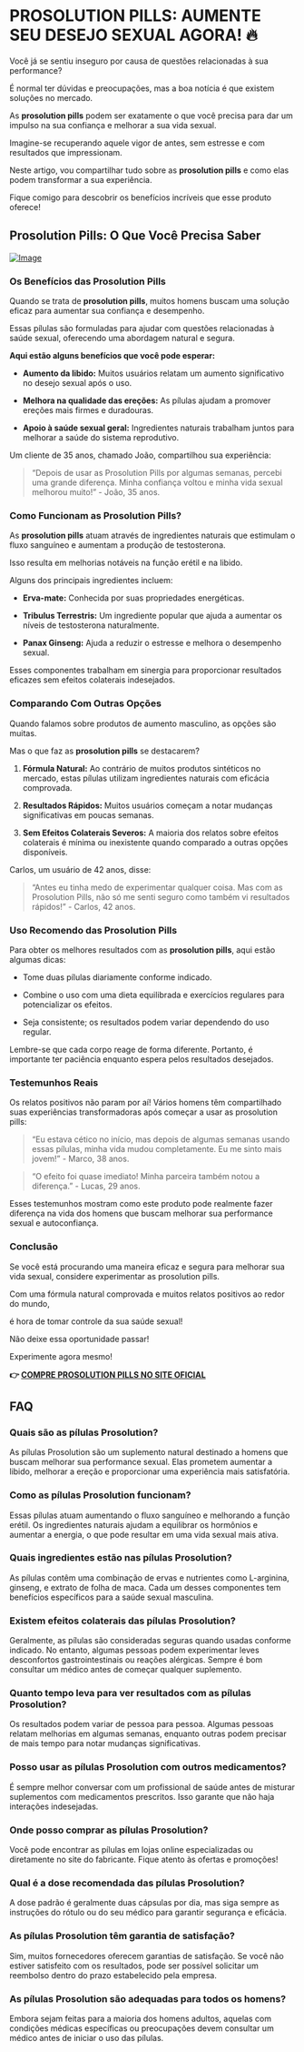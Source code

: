 # PROSOLUTION PILLS: AUMENTE SEU DESEJO SEXUAL AGORA! 🔥

Você já se sentiu inseguro por causa de questões relacionadas à sua performance? 

É normal ter dúvidas e preocupações, mas a boa notícia é que existem soluções no mercado. 

As **prosolution pills** podem ser exatamente o que você precisa para dar um impulso na sua confiança e melhorar a sua vida sexual. 

Imagine-se recuperando aquele vigor de antes, sem estresse e com resultados que impressionam. 

Neste artigo, vou compartilhar tudo sobre as **prosolution pills** e como elas podem transformar a sua experiência. 

Fique comigo para descobrir os benefícios incríveis que esse produto oferece!

## Prosolution Pills: O Que Você Precisa Saber

[![Image](https://www2.sellhealth.com/171/prosolution_box_facingright_blister_lg.jpg)](https://gchaffi.com/x09hKNtH)

### Os Benefícios das Prosolution Pills

Quando se trata de **prosolution pills**, muitos homens buscam uma solução eficaz para aumentar sua confiança e desempenho. 

Essas pílulas são formuladas para ajudar com questões relacionadas à saúde sexual, oferecendo uma abordagem natural e segura.

**Aqui estão alguns benefícios que você pode esperar:**

- **Aumento da libido:** Muitos usuários relatam um aumento significativo no desejo sexual após o uso.
  
- **Melhora na qualidade das ereções:** As pílulas ajudam a promover ereções mais firmes e duradouras.
  
- **Apoio à saúde sexual geral:** Ingredientes naturais trabalham juntos para melhorar a saúde do sistema reprodutivo.

Um cliente de 35 anos, chamado João, compartilhou sua experiência:

> “Depois de usar as Prosolution Pills por algumas semanas, percebi uma grande diferença. Minha confiança voltou e minha vida sexual melhorou muito!” - João, 35 anos.

### Como Funcionam as Prosolution Pills?

As **prosolution pills** atuam através de ingredientes naturais que estimulam o fluxo sanguíneo e aumentam a produção de testosterona. 

Isso resulta em melhorias notáveis na função erétil e na libido.

Alguns dos principais ingredientes incluem:

- **Erva-mate:** Conhecida por suas propriedades energéticas.
  
- **Tribulus Terrestris:** Um ingrediente popular que ajuda a aumentar os níveis de testosterona naturalmente.
  
- **Panax Ginseng:** Ajuda a reduzir o estresse e melhora o desempenho sexual.

Esses componentes trabalham em sinergia para proporcionar resultados eficazes sem efeitos colaterais indesejados.

### Comparando Com Outras Opções

Quando falamos sobre produtos de aumento masculino, as opções são muitas. 

Mas o que faz as **prosolution pills** se destacarem?

1. **Fórmula Natural:** Ao contrário de muitos produtos sintéticos no mercado, estas pílulas utilizam ingredientes naturais com eficácia comprovada.

2. **Resultados Rápidos:** Muitos usuários começam a notar mudanças significativas em poucas semanas.

3. **Sem Efeitos Colaterais Severos:** A maioria dos relatos sobre efeitos colaterais é mínima ou inexistente quando comparado a outras opções disponíveis.

Carlos, um usuário de 42 anos, disse:

> “Antes eu tinha medo de experimentar qualquer coisa. Mas com as Prosolution Pills, não só me senti seguro como também vi resultados rápidos!” - Carlos, 42 anos.

### Uso Recomendo das Prosolution Pills

Para obter os melhores resultados com as **prosolution pills**, aqui estão algumas dicas:

- Tome duas pílulas diariamente conforme indicado.
  
- Combine o uso com uma dieta equilibrada e exercícios regulares para potencializar os efeitos.
  
- Seja consistente; os resultados podem variar dependendo do uso regular.

Lembre-se que cada corpo reage de forma diferente. Portanto, é importante ter paciência enquanto espera pelos resultados desejados.

### Testemunhos Reais

Os relatos positivos não param por aí! Vários homens têm compartilhado suas experiências transformadoras após começar a usar as prosolution pills:

> “Eu estava cético no início, mas depois de algumas semanas usando essas pílulas, minha vida mudou completamente. Eu me sinto mais jovem!” - Marco, 38 anos.

> “O efeito foi quase imediato! Minha parceira também notou a diferença.” - Lucas, 29 anos.

Esses testemunhos mostram como este produto pode realmente fazer diferença na vida dos homens que buscam melhorar sua performance sexual e autoconfiança.

### Conclusão

Se você está procurando uma maneira eficaz e segura para melhorar sua vida sexual, considere experimentar as prosolution pills. 

Com uma fórmula natural comprovada e muitos relatos positivos ao redor do mundo,

é hora de tomar controle da sua saúde sexual!

Não deixe essa oportunidade passar!

Experimente agora mesmo!



**👉 [COMPRE PROSOLUTION PILLS NO SITE OFICIAL](https://gchaffi.com/x09hKNtH)**

## FAQ

### Quais são as pílulas Prosolution?

As pílulas Prosolution são um suplemento natural destinado a homens que buscam melhorar sua performance sexual. Elas prometem aumentar a libido, melhorar a ereção e proporcionar uma experiência mais satisfatória.

### Como as pílulas Prosolution funcionam?

Essas pílulas atuam aumentando o fluxo sanguíneo e melhorando a função erétil. Os ingredientes naturais ajudam a equilibrar os hormônios e aumentar a energia, o que pode resultar em uma vida sexual mais ativa.

### Quais ingredientes estão nas pílulas Prosolution?

As pílulas contêm uma combinação de ervas e nutrientes como L-arginina, ginseng, e extrato de folha de maca. Cada um desses componentes tem benefícios específicos para a saúde sexual masculina.

### Existem efeitos colaterais das pílulas Prosolution?

Geralmente, as pílulas são consideradas seguras quando usadas conforme indicado. No entanto, algumas pessoas podem experimentar leves desconfortos gastrointestinais ou reações alérgicas. Sempre é bom consultar um médico antes de começar qualquer suplemento.

### Quanto tempo leva para ver resultados com as pílulas Prosolution?

Os resultados podem variar de pessoa para pessoa. Algumas pessoas relatam melhorias em algumas semanas, enquanto outras podem precisar de mais tempo para notar mudanças significativas.

### Posso usar as pílulas Prosolution com outros medicamentos?

É sempre melhor conversar com um profissional de saúde antes de misturar suplementos com medicamentos prescritos. Isso garante que não haja interações indesejadas.

### Onde posso comprar as pílulas Prosolution?

Você pode encontrar as pílulas em lojas online especializadas ou diretamente no site do fabricante. Fique atento às ofertas e promoções!

### Qual é a dose recomendada das pílulas Prosolution?

A dose padrão é geralmente duas cápsulas por dia, mas siga sempre as instruções do rótulo ou do seu médico para garantir segurança e eficácia.

### As pílulas Prosolution têm garantia de satisfação?

Sim, muitos fornecedores oferecem garantias de satisfação. Se você não estiver satisfeito com os resultados, pode ser possível solicitar um reembolso dentro do prazo estabelecido pela empresa.

### As pílulas Prosolution são adequadas para todos os homens?

Embora sejam feitas para a maioria dos homens adultos, aquelas com condições médicas específicas ou preocupações devem consultar um médico antes de iniciar o uso das pílulas.